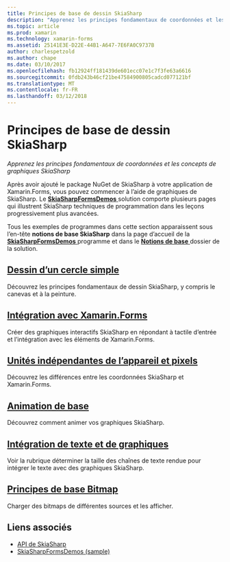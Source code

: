 ```yaml
---
title: Principes de base de dessin SkiaSharp
description: "Apprenez les principes fondamentaux de coordonnées et les concepts de graphiques SkiaSharp"
ms.topic: article
ms.prod: xamarin
ms.technology: xamarin-forms
ms.assetid: 25141E3E-D22E-44B1-A647-7E6FA0C9737B
author: charlespetzold
ms.author: chape
ms.date: 03/10/2017
ms.openlocfilehash: fb12924ff181439de601ecc07e1c7f3fe63a6616
ms.sourcegitcommit: 0fdb243b46cf21be47584900805cadcd077121bf
ms.translationtype: MT
ms.contentlocale: fr-FR
ms.lasthandoff: 03/12/2018
---
```

# <a name="skiasharp-drawing-basics"></a>Principes de base de dessin SkiaSharp

_Apprenez les principes fondamentaux de coordonnées et les concepts de graphiques SkiaSharp_

Après avoir ajouté le package NuGet de SkiaSharp à votre application de Xamarin.Forms, vous pouvez commencer à l’aide de graphiques de SkiaSharp. Le [ **SkiaSharpFormsDemos** ](https://developer.xamarin.com/samples/xamarin-forms/SkiaSharpForms/SkiaSharpFormsDemos/) solution comporte plusieurs pages qui illustrent SkiaSharp techniques de programmation dans les leçons progressivement plus avancées.

Tous les exemples de programmes dans cette section apparaissent sous l’en-tête **notions de base SkiaSharp** dans la page d’accueil de la [ **SkiaSharpFormsDemos** ](https://developer.xamarin.com/samples/xamarin-forms/SkiaSharpForms/SkiaSharpFormsDemos/) programme et dans le [ **Notions de base** ](https://github.com/xamarin/xamarin-forms-samples/tree/master/SkiaSharpForms/SkiaSharpFormsDemos/SkiaSharpFormsDemos/SkiaSharpFormsDemos/Basics) dossier de la solution.

## <a name="drawing-a-simple-circlecirclemd"></a>[Dessin d’un cercle simple](circle.md)

Découvrez les principes fondamentaux de dessin SkiaSharp, y compris le canevas et à la peinture.

## <a name="integrating-with-xamarinformsintegrationmd"></a>[Intégration avec Xamarin.Forms](integration.md)

Créer des graphiques interactifs SkiaSharp en répondant à tactile d’entrée et l’intégration avec les éléments de Xamarin.Forms.

## <a name="pixels-and-device-independent-unitspixelsmd"></a>[Unités indépendantes de l’appareil et pixels](pixels.md)

Découvrez les différences entre les coordonnées SkiaSharp et Xamarin.Forms.

## <a name="basic-animationanimationmd"></a>[Animation de base](animation.md)

Découvrez comment animer vos graphiques SkiaSharp.

## <a name="integrating-text-and-graphicstextmd"></a>[Intégration de texte et de graphiques](text.md)

Voir la rubrique déterminer la taille des chaînes de texte rendue pour intégrer le texte avec des graphiques SkiaSharp.

## <a name="bitmap-basicsbitmapsmd"></a>[Principes de base Bitmap](bitmaps.md)

Charger des bitmaps de différentes sources et les afficher.


## <a name="related-links"></a>Liens associés

- [API de SkiaSharp](https://developer.xamarin.com/api/root/SkiaSharp/)
- [SkiaSharpFormsDemos (sample)](https://developer.xamarin.com/samples/xamarin-forms/SkiaSharpForms/SkiaSharpFormsDemos/)
